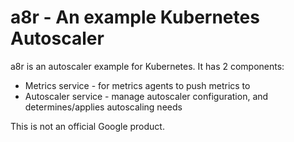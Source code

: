 <!--
  Copyright 2015 Google Inc. All Rights Reserved.

  Licensed under the Apache License, Version 2.0 (the "License");
  you may not use this file except in compliance with the License.
  You may obtain a copy of the License at

      http://www.apache.org/licenses/LICENSE-2.0

  Unless required by applicable law or agreed to in writing, software
  distributed under the License is distributed on an "AS IS" BASIS,
  WITHOUT WARRANTIES OR CONDITIONS OF ANY KIND, either express or implied.
  See the License for the specific language governing permissions and
  limitations under the License.
-->

a8r - An example Kubernetes Autoscaler
======================================
a8r is an autoscaler example for Kubernetes.  It has 2 components:
 * Metrics service - for metrics agents to push metrics to
 * Autoscaler service - manage autoscaler configuration, and determines/applies autoscaling needs
 
This is not an official Google product. 